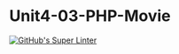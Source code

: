 # Unit4-03-PHP-Movie
[![GitHub's Super Linter](https://github.com/ICS20-Programming-Remy-S/Unit4-03-PHP-Movie/workflows/GitHub's%20Super%20Linter/badge.svg)](https://github.com/ICS20-Programming-Remy-S/Unit4-03-PHP-Movie/actions)